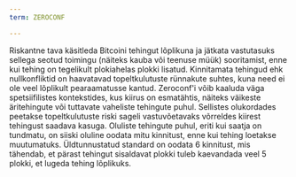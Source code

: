 ```yaml
---
term: ZEROCONF

---
```

Riskantne tava käsitleda Bitcoini tehingut lõplikuna ja jätkata vastutasuks sellega seotud toimingu (näiteks kauba või teenuse müük) sooritamist, enne kui tehing on tegelikult plokiahelas plokki lisatud. Kinnitamata tehingud ehk nullkonfliktid on haavatavad topeltkulutuste rünnakute suhtes, kuna need ei ole veel lõplikult pearaamatusse kantud. Zeroconf'i võib kaaluda väga spetsiifilistes kontekstides, kus kiirus on esmatähtis, näiteks väikeste äritehingute või tuttavate vaheliste tehingute puhul. Sellistes olukordades peetakse topeltkulutuste riski sageli vastuvõetavaks võrreldes kiirest tehingust saadava kasuga. Oluliste tehingute puhul, eriti kui saatja on tundmatu, on siiski oluline oodata mitu kinnitust, enne kui tehing loetakse muutumatuks. Üldtunnustatud standard on oodata 6 kinnitust, mis tähendab, et pärast tehingut sisaldavat plokki tuleb kaevandada veel 5 plokki, et lugeda tehing lõplikuks.